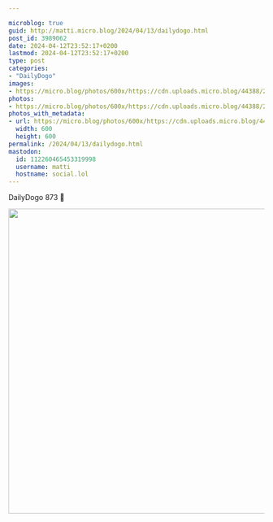 ```yaml
---

microblog: true
guid: http://matti.micro.blog/2024/04/13/dailydogo.html
post_id: 3989062
date: 2024-04-12T23:52:17+0200
lastmod: 2024-04-12T23:52:17+0200
type: post
categories:
- "DailyDogo"
images:
- https://micro.blog/photos/600x/https://cdn.uploads.micro.blog/44388/2024/f4f64b15e7fc40f0bc8c1bd5af6cfd3d.jpg
photos:
- https://micro.blog/photos/600x/https://cdn.uploads.micro.blog/44388/2024/f4f64b15e7fc40f0bc8c1bd5af6cfd3d.jpg
photos_with_metadata:
- url: https://micro.blog/photos/600x/https://cdn.uploads.micro.blog/44388/2024/f4f64b15e7fc40f0bc8c1bd5af6cfd3d.jpg
  width: 600
  height: 600
permalink: /2024/04/13/dailydogo.html
mastodon:
  id: 112260465453319998
  username: matti
  hostname: social.lol
---
```

DailyDogo 873 🐶

<img src="/media/uploads/2024/f4f64b15e7fc40f0bc8c1bd5af6cfd3d.jpg" width="600" height="600" alt="" />
